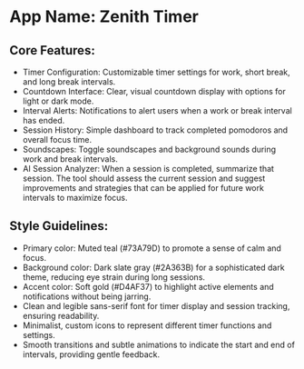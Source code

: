 # **App Name**: Zenith Timer

## Core Features:

- Timer Configuration: Customizable timer settings for work, short break, and long break intervals.
- Countdown Interface: Clear, visual countdown display with options for light or dark mode.
- Interval Alerts: Notifications to alert users when a work or break interval has ended.
- Session History: Simple dashboard to track completed pomodoros and overall focus time.
- Soundscapes: Toggle soundscapes and background sounds during work and break intervals.
- AI Session Analyzer: When a session is completed, summarize that session. The tool should assess the current session and suggest improvements and strategies that can be applied for future work intervals to maximize focus.

## Style Guidelines:

- Primary color: Muted teal (#73A79D) to promote a sense of calm and focus.
- Background color: Dark slate gray (#2A363B) for a sophisticated dark theme, reducing eye strain during long sessions.
- Accent color: Soft gold (#D4AF37) to highlight active elements and notifications without being jarring.
- Clean and legible sans-serif font for timer display and session tracking, ensuring readability.
- Minimalist, custom icons to represent different timer functions and settings.
- Smooth transitions and subtle animations to indicate the start and end of intervals, providing gentle feedback.